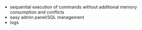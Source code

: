 +   sequential execution of commands without additional memory consumption and conflicts
+   easy admin panel/SQL management
+   logs
